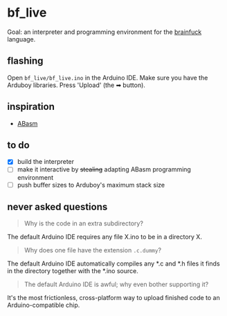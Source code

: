 # bf\_live

Goal: an interpreter and programming environment for the [brainfuck](https://en.wikipedia.org/wiki/Brainfuck) language.

## flashing

Open `bf_live/bf_live.ino` in the Arduino IDE. Make sure you have the Arduboy libraries. Press 'Upload' (the &#x27a1; button).

## inspiration

  - [ABasm](https://github.com/fuopy/ABasm)

## to do

  - [X] build the interpreter
  - [ ] make it interactive by ~~stealing~~ adapting ABasm programming environment
  - [ ] push buffer sizes to Arduboy's maximum stack size

## never asked questions

> Why is the code in an extra subdirectory?

The default Arduino IDE requires any file X.ino to be in a directory X.

> Why does one file have the extension `.c.dummy`?

The default Arduino IDE automatically compiles any \*.c and \*.h files it finds in the directory together with the \*.ino source.

> The default Arduino IDE is awful; why even bother supporting it?

It's the most frictionless, cross-platform way to upload finished code to an Arduino-compatible chip.
